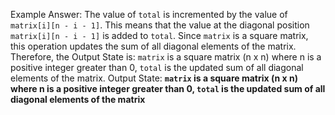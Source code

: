 Example Answer: 
The value of `total` is incremented by the value of `matrix[i][n - i - 1]`. This means that the value at the diagonal position `matrix[i][n - i - 1]` is added to `total`. Since `matrix` is a square matrix, this operation updates the sum of all diagonal elements of the matrix. Therefore, the Output State is: `matrix` is a square matrix (n x n) where n is a positive integer greater than 0, `total` is the updated sum of all diagonal elements of the matrix.
Output State: **`matrix` is a square matrix (n x n) where n is a positive integer greater than 0, `total` is the updated sum of all diagonal elements of the matrix**
